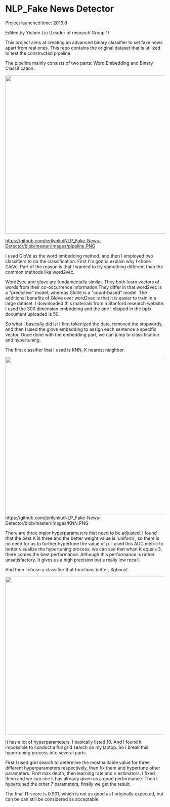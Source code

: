 # NLP_Fake News Detector

Project launched time: 2019.8

Edited by Yichen Liu (Leader of research Group 1)

This project aims at creating an advanced binary classifier to set fake news apart from real ones.
This repo contains the original dataset that is utilized to test the constructed pipeline.

The pipeline mainly consists of two parts: Word Embedding and Binary Classification.

<div align=center><img width="800" height="500" src="https://github.com/jerilynliu/NLP_Fake-News-Detector/blob/master/Images/pipeline.PNG"/></div>

https://github.com/jerilynliu/NLP_Fake-News-Detector/blob/master/Images/pipeline.PNG

I used GloVe as the word embedding method, and then I employed two classifiers to do the classification. First I'm gonna explain why I chose GloVe. Part of the reason is that I wanted to try something different than the common methods like word2vec.

Word2vec and glove are fundamentally similar. They both learn vectors of words from their co-occurrence information.They differ in that word2vec is a "predictive" model, whereas GloVe is a "count-based" model. 
The additional benefits of GloVe over word2vec is that it is easier to train in a large dataset. I downloaded this materials from
a Stanford research website. I used the 300 dimension embedding and the one I clipped in the pptx document uploaded is 50.

So what I basically did is: I first tokenized the data, removed the stopwords, and then I used the glove embedding to assign each sentence a specific vector. Once done with the embedding part, we can jump to classification and hypertuning.

The first classifier that I used is KNN, K nearest neighbor.

<div align=center><img width="800" height="500" src="https://github.com/jerilynliu/NLP_Fake-News-Detector/blob/master/Images/KNN.PNG"/></div>
https://github.com/jerilynliu/NLP_Fake-News-Detector/blob/master/Images/KNN.PNG

There are three major hyperparameters that need to be adjusted. I found that the best K is three and the better weight value is 'uniform', so
 there is no need for us to further hypertune the value of p.
I used this AUC metric to better visualize the hypertuning process, we can see that when K equals 3, there comes the best performance. Although this performance is rather unsatisfactory. It gives us a 
high precision but a really low recall.

And then I chose a classifier that functions better, Xgboost. 

<div align=center><img width="800" height="500" src="https://github.com/jerilynliu/NLP_Fake-News-Detector/blob/master/Images/Xgboost.PNG"/></div>

It has a lot of hyperparameters. I basically listed 10. And I found it impossible to conduct a full grid search on my laptop. So I break this hypertuning process into several parts. 

First I used grid search to determine the most suitable value for three different hyperparameters respectively, then fix them and hypertune other parameters.
First max depth, then learning rate and n estimators. I fixed them and we can see it has already given us a good performance.
Then I hypertuned the other 7 parameters, finally we get the result.

The final f1-score is 0.901, which is not as good as I originally expected, but can be can still be considered as acceptable.





